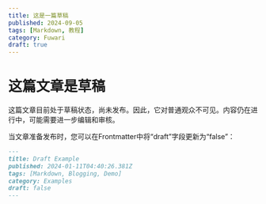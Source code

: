 ```yaml
---
title: 这是一篇草稿
published: 2024-09-05
tags: [Markdown, 教程]
category: Fuwari
draft: true
---
```


# 这篇文章是草稿


这篇文章目前处于草稿状态，尚未发布。因此，它对普通观众不可见。内容仍在进行中，可能需要进一步编辑和审核。

当文章准备发布时，您可以在Frontmatter中将“draft”字段更新为“false”：

```markdown
---
title: Draft Example
published: 2024-01-11T04:40:26.381Z
tags: [Markdown, Blogging, Demo]
category: Examples
draft: false
---
